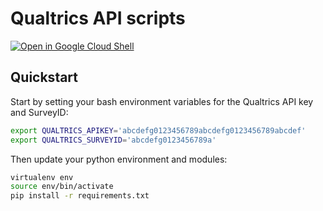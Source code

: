 # Qualtrics API scripts


[![Open in Google Cloud Shell](https://gstatic.com/cloudssh/images/open-btn.png)](https://console.cloud.google.com/cloudshell/open?git_repo=https://github.com/aculich/qualtrics-scripts&page=editor&open_in_editor=README.md)

## Quickstart

Start by setting your bash environment variables for the Qualtrics API key and SurveyID:

```bash
export QUALTRICS_APIKEY='abcdefg0123456789abcdefg0123456789abcdef'
export QUALTRICS_SURVEYID='abcdefg0123456789a'
```

Then update your python environment and modules:

```bash
virtualenv env
source env/bin/activate
pip install -r requirements.txt
```
